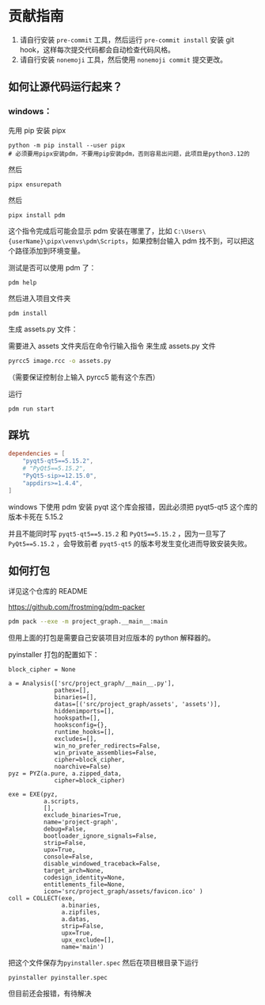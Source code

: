# 贡献指南

1. 请自行安装 `pre-commit` 工具，然后运行 `pre-commit install` 安装 git hook，这样每次提交代码都会自动检查代码风格。
2. 请自行安装 `nonemoji` 工具，然后使用 `nonemoji commit` 提交更改。

## 如何让源代码运行起来？

### windows：

先用 pip 安装 pipx

```shell
python -m pip install --user pipx
# 必须要用pipx安装pdm，不要用pip安装pdm，否则容易出问题，此项目是python3.12的
```

然后

```
pipx ensurepath
```

然后

```
pipx install pdm
```

这个指令完成后可能会显示 pdm 安装在哪里了，比如 `C:\Users\{userName}\pipx\venvs\pdm\Scripts`，如果控制台输入 pdm 找不到，可以把这个路径添加到环境变量。

测试是否可以使用 pdm 了：

```
pdm help
```

然后进入项目文件夹

```
pdm install
```

生成 assets.py 文件：

需要进入 assets 文件夹后在命令行输入指令 来生成 assets.py 文件

```sh
pyrcc5 image.rcc -o assets.py
```

（需要保证控制台上输入 pyrcc5 能有这个东西）

运行

```
pdm run start
```

## 踩坑

```toml
dependencies = [
    "pyqt5-qt5==5.15.2",
    # "PyQt5==5.15.2",
    "PyQt5-sip>=12.15.0",
    "appdirs>=1.4.4",
]
```

windows 下使用 pdm 安装 pyqt 这个库会报错，因此必须把 pyqt5-qt5 这个库的版本卡死在 5.15.2

并且不能同时写 `pyqt5-qt5==5.15.2` 和 `PyQt5==5.15.2` ，因为一旦写了 `PyQt5==5.15.2` ，会导致前者 `pyqt5-qt5` 的版本号发生变化进而导致安装失败。

## 如何打包

详见这个仓库的 README

https://github.com/frostming/pdm-packer

```sh
pdm pack --exe -m project_graph.__main__:main
```

但用上面的打包是需要自己安装项目对应版本的 python 解释器的。

pyinstaller 打包的配置如下：

```
block_cipher = None

a = Analysis(['src/project_graph/__main__.py'],
             pathex=[],
             binaries=[],
             datas=[('src/project_graph/assets', 'assets')],
             hiddenimports=[],
             hookspath=[],
             hooksconfig={},
             runtime_hooks=[],
             excludes=[],
             win_no_prefer_redirects=False,
             win_private_assemblies=False,
             cipher=block_cipher,
             noarchive=False)
pyz = PYZ(a.pure, a.zipped_data,
             cipher=block_cipher)

exe = EXE(pyz,
          a.scripts,
          [],
          exclude_binaries=True,
          name='project-graph',
          debug=False,
          bootloader_ignore_signals=False,
          strip=False,
          upx=True,
          console=False,
          disable_windowed_traceback=False,
          target_arch=None,
          codesign_identity=None,
          entitlements_file=None,
          icon='src/project_graph/assets/favicon.ico' )
coll = COLLECT(exe,
               a.binaries,
               a.zipfiles,
               a.datas,
               strip=False,
               upx=True,
               upx_exclude=[],
               name='main')

```

把这个文件保存为`pyinstaller.spec` 然后在项目根目录下运行

```
pyinstaller pyinstaller.spec
```

但目前还会报错，有待解决
